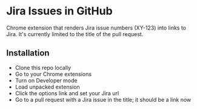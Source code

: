 Jira Issues in GitHub
=====================

Chrome extension that renders Jira issue numbers (XY-123) into links to Jira. It's currently limited 
to the title of the pull request.

Installation
------------

- Clone this repo locally
- Go to your Chrome extensions
- Turn on Developer mode
- Load unpacked extension
- Click the options link and set your Jira url
- Go to a pull request with a Jira issue in the title; it should be a link now
